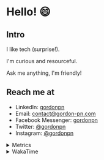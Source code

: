 # Hello! 😄

## Intro

I like tech (surprise!).

I'm curious and resourceful.

Ask me anything, I'm friendly!

## Reach me at

- LinkedIn: [gordonpn](https://www.linkedin.com/in/gordonpn/)
- Email: [contact@gordon-pn.com](mailto:contact@gordon-pn.com)
- Facebook Messenger: [gordonpn](https://www.messenger.com/t/Gordonpn)
- Twitter: [@gordonpn](https://twitter.com/Gordonpn)
- Instagram: [@gordonpn](https://www.instagram.com/gordonpn/)

<details>
  <summary>Metrics</summary>

  <img align="center" src="https://github.com/gordonpn/gordonpn/blob/master/github-metrics.svg" alt="GitHub Metrics">

</details>

<details>
  <summary>WakaTime</summary>

  <!--START_SECTION:waka-->
**I'm an Early 🐤** 

```text
🌞 Morning                180 commits         ██████░░░░░░░░░░░░░░░░░░░   24.42 % 
🌆 Daytime                295 commits         ██████████░░░░░░░░░░░░░░░   40.03 % 
🌃 Evening                224 commits         ████████░░░░░░░░░░░░░░░░░   30.39 % 
🌙 Night                  38 commits          █░░░░░░░░░░░░░░░░░░░░░░░░   05.16 % 
```
📅 **I'm Most Productive on Wednesday** 

```text
Monday                   118 commits         ████░░░░░░░░░░░░░░░░░░░░░   16.01 % 
Tuesday                  96 commits          ███░░░░░░░░░░░░░░░░░░░░░░   13.03 % 
Wednesday                142 commits         █████░░░░░░░░░░░░░░░░░░░░   19.27 % 
Thursday                 107 commits         ████░░░░░░░░░░░░░░░░░░░░░   14.52 % 
Friday                   110 commits         ████░░░░░░░░░░░░░░░░░░░░░   14.93 % 
Saturday                 78 commits          ███░░░░░░░░░░░░░░░░░░░░░░   10.58 % 
Sunday                   86 commits          ███░░░░░░░░░░░░░░░░░░░░░░   11.67 % 
```


📊 **This Week I Spent My Time On** 

```text
💬 Programming Languages: 
Java                     14 hrs 43 mins      ████████████████░░░░░░░░░   65.09 % 
Ruby                     2 hrs 33 mins       ███░░░░░░░░░░░░░░░░░░░░░░   11.30 % 
Makefile                 1 hr 59 mins        ██░░░░░░░░░░░░░░░░░░░░░░░   08.77 % 
JSON                     1 hr 24 mins        ██░░░░░░░░░░░░░░░░░░░░░░░   06.19 % 
XML                      1 hr 17 mins        █░░░░░░░░░░░░░░░░░░░░░░░░   05.70 % 

🔥 Editors: 
IntelliJ                 22 hrs 11 mins      █████████████████████████   98.06 % 
VS Code                  26 mins             ░░░░░░░░░░░░░░░░░░░░░░░░░   01.94 % 
```


 Last Updated on 10/03/2023 10:23:27 UTC
<!--END_SECTION:waka-->
</details>
